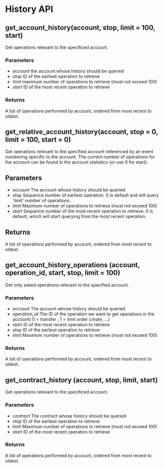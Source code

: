 History API
===========

## get_account_history(account, stop, limit = 100, start)

Get operations relevant to the specificed account.

### Parameters

- *account* the account whose history should be queried
- *stop* ID of the earliest operation to retrieve
- *limit* maximum number of operations to retrieve (must not exceed 100)
- *start* ID of the most recent operation to retrieve

### Returns

A list of operations performed by account, ordered from most recent to oldest.


## get_relative_account_history(account, stop = 0, limit = 100, start = 0)

Get operations relevant to the specified account referenced by an event numbering specific to the account.
The current number of operations for the account can be found in the account statistics (or use 0 for start).

## Parameters

- *account* The account whose history should be queried
- *stop* Sequence number of earliest operation. 0 is default and will query 'limit' number of operations.
- *limit* Maximum number of operations to retrieve (must not exceed 100)
- *start* Sequence number of the most recent operation to retrieve. 0 is default, which will start querying from the most recent operation.

## Returns

A list of operations performed by account, ordered from most recent to oldest.

## get_account_history_operations (account, operation_id, start, stop, limit = 100)

Get only asked operations relevant to the specified account.

### Parameters
- *account*	The account whose history should be queried
- *operation_id* The ID of the operation we want to get operations in the account( 0 = transfer , 1 = limit order create, ...)
- *start* ID of the most recent operation to retrieve
- *stop* ID of the earliest operation to retrieve
- *limit* Maximum number of operations to retrieve (must not exceed 100)

### Returns

A list of operations performed by account, ordered from most recent to oldest.

## get_contract_history (account, stop, limit, start)

Get operations relevant to the specificed account.

### Parameters

- *contract* The contract whose history should be queried
- *stop* ID of the earliest operation to retrieve
- *limit* Maximum number of operations to retrieve (must not exceed 100)
- *start* ID of the most recent operation to retrieve

### Returns

A list of operations performed by account, ordered from most recent to oldest.
